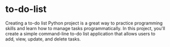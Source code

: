 # to-do-list
Creating a to-do list Python project is a great way to practice programming skills and learn how to manage tasks programmatically. In this project, you'll create a simple command-line to-do list application that allows users to add, view, update, and delete tasks.
